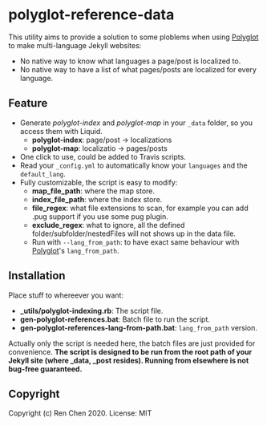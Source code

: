# polyglot-reference-data
This utility aims to provide a solution to some ploblems when using [Polyglot](https://github.com/untra/polyglot) to make multi-language Jekyll websites:
- No native way to know what languages a page/post is localized to. 
- No native way to have a list of what pages/posts are localized for every language.

## Feature
- Generate *polyglot-index* and *polyglot-map* in your `_data` folder, so you access them with Liquid.
    - **polyglot-index**: page/post -> localizations
    - **polyglot-map**: localizatio -> pages/posts
- One click to use, could be added to Travis scripts.
- Read your `_config.yml` to automatically know your `languages` and the `default_lang`.
- Fully customizable, the script is easy to modify:
    - **map_file_path**: where the map store.
    - **index_file_path**: where the index store.
    - **file_regex**: what file extensions to scan, for example you can add .pug support if you use some pug plugin.
    - **exclude_regex**: what to ignore, all the defined folder/subfolder/nestedFiles will not shows up in the data file.
    - Run with `--lang_from_path`: to have exact same behaviour with [Polyglot](https://github.com/untra/polyglot)'s `lang_from_path`.

## Installation
Place stuff to whereever you want:
- **_utils/polyglot-indexing.rb**: The script file. 
- **gen-polyglot-references.bat**: Batch file to run the script.
- **gen-polyglot-references-lang-from-path.bat**: `lang_from_path` version.

Actually only the script is needed here, the batch files are just provided for convenience.
**The script is designed to be run from the root path of your Jekyll site (where _data, _post resides). Running from elsewhere is not bug-free guaranteed.**

## Copyright
Copyright (c) Ren Chen 2020. License: MIT